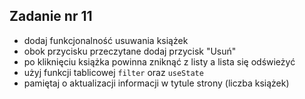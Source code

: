 <!-- _class: time20 -->

## Zadanie nr 11

- dodaj funkcjonalność usuwania książek
- obok przycisku przeczytane dodaj przycisk "Usuń"
- po kliknięciu książka powinna zniknąć z listy a lista się odświeżyć
- użyj funkcji tablicowej `filter` oraz `useState`
- pamiętaj o aktualizacji informacji w tytule strony (liczba książek)
